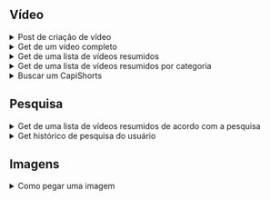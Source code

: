 ## Vídeo

<details>
<summary>Post de criação de vídeo</summary>
  
##### Mapeamento:
```ruby
/api/video/criar
```
##### Parâmetros/Headers requeridos:
```ruby
@RequestParam("titulo") String titulo,
@RequestParam("descricao") String descricao,
@RequestParam("tags") List<String> tags,
@RequestParam("categoria") String categoria,
@RequestParam("ehReels") Boolean ehReels,
@RequestParam("video") MultipartFile video,
@RequestParam("miniatura") MultipartFile miniatura
@RequestHeader("usuarioId") String usuarioId
```
</details>

<details>
<summary>Get de um vídeo completo</summary>
  
##### Mapeamento:
```ruby
/api/video/buscar-completo/{uuid}
```

##### Headers opcionais:
```ruby
@RequestHeader("usuarioId") String usuarioId
```

##### Retorno:
```ruby
{
    "tags": [
        {
            "tag": "X"
        },
        {
            "tag": "Y"
        }
    ],
    "caminhos": [
       "caminho1.jpeg",
       "caminho2.mp4"
    ],
    "categoria": {
        "id": 1,
        "categoriaString": "categoria"
    },
    "titulo": "titulo",
    "descricao": "descricao",
    "uuid": "uuid"
}
```
</details>

<details>
<summary>Get de uma lista de vídeos resumidos</summary>
  
##### Mapeamento:
```ruby
/api/video/buscar-resumido
```
#####  Parâmetros requeridos:
```ruby
@RequestParam("size") int size,
@RequestParam("page") int page
```
##### Retorno:
```ruby
{
    "content": [
        {
            "uuid": "uuid",
            "titulo": "titulo",
            "caminhos": [
                "caminho1",
                "caminho2"
            ]
        }
    ],
    "pageable": {
        "sort": {
            "empty": true,
            "sorted": false,
            "unsorted": true
        },
        "offset": 0,
        "pageNumber": 0,
        "pageSize": 5,
        "paged": true,
        "unpaged": false
    },
    "last": true,
    "totalPages": 1,
    "totalElements": 1,
    "size": 5,
    "number": 0,
    "sort": {
        "empty": true,
        "sorted": false,
        "unsorted": true
    },
    "first": true,
    "numberOfElements": 1,
    "empty": false
}
```
</details>

<details>
<summary>Get de uma lista de vídeos resumidos por categoria</summary>
  
##### Mapeamento:
```ruby
/api/video/buscar-por-categoria
```
#####  Parâmetros requeridos:
```ruby
@RequestParam("categoria") Categoria categoria,
@RequestParam("size") int size,
@RequestParam("page") int page
```
##### Retorno:
```ruby
{
    "content": [
        {
            "uuid": "uuid",
            "titulo": "titulo",
            "caminhos": [
                "caminho1",
                "caminho2"
            ]
        }
    ],
    "pageable": {
        "sort": {
            "empty": true,
            "sorted": false,
            "unsorted": true
        },
        "offset": 0,
        "pageNumber": 0,
        "pageSize": 5,
        "paged": true,
        "unpaged": false
    },
    "last": true,
    "totalPages": 1,
    "totalElements": 1,
    "size": 5,
    "number": 0,
    "sort": {
        "empty": true,
        "sorted": false,
        "unsorted": true
    },
    "first": true,
    "numberOfElements": 1,
    "empty": false
}
```
</details>

<details>
<summary>Buscar um CapiShorts</summary>

##### Mapeamento:
```ruby
/api/video/buscar-reels
```

##### Headers opcionais:
```ruby
@RequestHeader("usuarioId") String usuarioId
```

##### Retorno:
```ruby
{
    "tags": [
        {
            "tag": "X"
        },
        {
            "tag": "Y"
        }
    ],
    "caminhos": [
       "caminho1.jpeg",
       "caminho2.mp4"
    ],
    "categoria": {
        "id": 1,
        "categoriaString": "categoria"
    },
    "titulo": "titulo",
    "descricao": "descricao",
    "uuid": "uuid"
}
```
</details>

## Pesquisa

<details>
<summary>Get de uma lista de vídeos resumidos de acordo com a pesquisa</summary>
  
##### Mapeamento:
```ruby
/api/pesquisa/{pesquisa}
```

##### Headers requeridos:
```ruby
@RequestHeader("usuarioId") String usuarioId
```

##### Retorno:
```ruby
[
    {
        "uuid": "uuid",
        "titulo": "titulo",
        "caminhos": [
            "caminho1.jpeg",
            "caminho2.mp4"
        ]
    }
]
```
</details>

<details>
<summary>Get histórico de pesquisa do usuário</summary>

##### Mapeamento:
```ruby
/api/usuario/historico-pesquisa
```

##### Headers requeridos:
```ruby
@RequestHeader("usuarioId") String usuarioId
```

##### Retorno:
```ruby
[
    {
        "uuid": "uuid",
        "historico": [
            {
                "id": 2,
                "pesquisa": "ultimaPesquisa"
            },
            {
                "id": 1,
                "pesquisa": "primeiraPesquisa"
            }
        ]
    }
]
```
</details>

## Imagens

<details>

<summary>Como pegar uma imagem</summary>

Quando é feita uma requisição para vídeo, é retornado o campo _Caminhos_. Para colocar uma imagem ou um vídeo, basta pegar um link e coloca-lo na seguinte URL:
```ruby
http://localhost:8082/api/static/{caminho}
```
</details>
